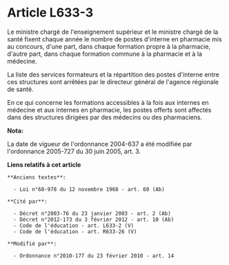 # Article L633-3

Le ministre chargé de l'enseignement supérieur et le ministre chargé de la santé fixent chaque année le nombre de postes
d'interne en pharmacie mis au concours, d'une part, dans chaque formation propre à la pharmacie, d'autre part, dans chaque
formation commune à la pharmacie et à la médecine.

La liste des services formateurs et la répartition des postes d'interne entre ces structures sont arrêtées par le directeur
général de l'agence régionale de santé.

En ce qui concerne les formations accessibles à la fois aux internes en médecine et aux internes en pharmacie, les postes
offerts sont affectés dans des structures dirigées par des médecins ou des pharmaciens.

**Nota:**

La date de vigueur de l'ordonnance 2004-637 a été modifiée par l'ordonnance 2005-727 du 30 juin 2005, art. 3.

**Liens relatifs à cet article**

	**Anciens textes**:

	  - Loi n°68-978 du 12 novembre 1968 - art. 60 (Ab)

	**Cité par**:

	  - Décret n°2003-76 du 23 janvier 2003 - art. 2 (Ab)
	  - Décret n°2012-173 du 3 février 2012 - art. 10 (Ab)
	  - Code de l'éducation - art. L633-2 (V)
	  - Code de l'éducation - art. R633-26 (V)

	**Modifié par**:

	  - Ordonnance n°2010-177 du 23 février 2010 - art. 14

